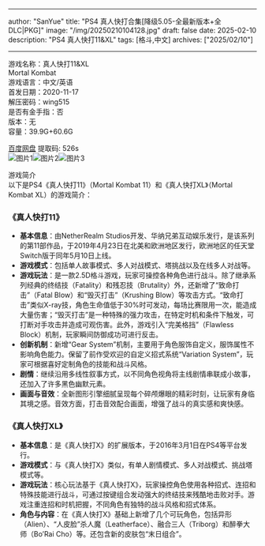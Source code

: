 
---
author: "SanYue"
title: "PS4 真人快打合集[降级5.05-全最新版本+全DLC|PKG]"
image: "/img/20250210104128.jpg"
draft: false
date: 2025-02-10
description: "PS4 真人快打11&XL"
tags: [格斗,中文]
archives: ["2025/02/10"]

---

游戏名称：真人快打11&XL   
Mortal Kombat    
游戏语言：中文/英语  
首发日期：2020-11-17  
解压密码：wing515  
是否有金手指：否  
版本：无   
容量：39.9G+60.6G

[百度网盘](https://pan.baidu.com/s/1S4glC4Pe_4GOLWraYOrHLg) 提取码: 526s  
![图片1](/img/3e8dd7.jpg)![图片2](/img/ebfde7.jpg)![图片3](/img/301ea3.jpg)  

游戏简介  
以下是PS4《真人快打11》（Mortal Kombat 11）和《真人快打XL》（Mortal Kombat XL）的游戏简介：

### 《真人快打11》
- **基本信息**：由NetherRealm Studios开发、华纳兄弟互动娱乐发行，是该系列的第11部作品，于2019年4月23日在北美和欧洲地区发行，欧洲地区的任天堂Switch版于同年5月10日上线。
- **游戏模式**：包括单人故事模式、多人对战模式、塔挑战以及在线多人对战等。
- **游戏玩法**：是一款2.5D格斗游戏，玩家可操控各种角色进行战斗。除了继承系列经典的终结技（Fatality）和残忍技（Brutality）外，还新增了“致命打击”（Fatal Blow）和“毁灭打击”（Krushing Blow）等攻击方式。“致命打击”类似X-ray技，角色生命值低于30%时可发动，每场比赛限用一次，能造成大量伤害；“毁灭打击”是一种特殊的强力攻击，在特定时机和条件下触发，可打断对手攻击并造成可观伤害。此外，游戏引入“完美格挡”（Flawless Block）机制，玩家瞬间防御成功可进行反击。
- **创新机制**：新增“Gear System”机制，主要用于角色服饰自定义，服饰属性不影响角色能力。保留了前作受欢迎的自定义招式系统“Variation System”，玩家可根据喜好定制角色的技能和战斗风格。
- **剧情**：继续沿用多线性叙事方式，以不同角色视角将主线剧情串联成小故事，还加入了许多黑色幽默元素。
- **画面与音效**：全新图形引擎细腻呈现每个碎颅爆眼的精彩时刻，让玩家有身临其境之感。音效方面，打击音效配合画面，增强了战斗的真实感和爽快感。

### 《真人快打XL》
- **基本信息**：是《真人快打X》的扩展版本，于2016年3月1日在PS4等平台发行。
- **游戏模式**：与《真人快打X》类似，有单人剧情模式、多人对战模式、挑战塔模式等。
- **游戏玩法**：核心玩法基于《真人快打X》，玩家操控角色使用各种招式、连招和特殊技能进行战斗，可通过按键组合发动强大的终结技来残酷地击败对手。游戏注重连招和时机把握，不同角色有独特的战斗风格和招式体系。
- **角色与内容**：在《真人快打X》基础上新增了几个可玩角色，包括异形（Alien）、“人皮脸”杀人魔（Leatherface）、融合三人（Triborg）和醉拳大师（Bo’Rai Cho）等。还包含新的皮肤包“末日组合”。

